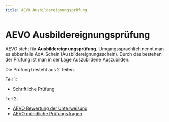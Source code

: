 ```yaml
---
title: AEVO Ausbildereignungsprüfung
---
```


# AEVO Ausbildereignungsprüfung

AEVO steht für **Ausbildereignungsprüfung**. Umgangssprachlich nennt man
es ebbenfalls AdA-Schein (Ausbildereignungsschein). Durch das bestehen
der Prüfung ist man in der Lage Auszubildene Auszubilden.

Die Prüfung besteht aus 2 Teilen.

Teil 1:

-   Schriftliche Prüfung

Teil 2:

-   [AEVO Bewertung der Unterweisung](/AEVO_Bewertung_der_Unterweisung)
-   [AEVO mündliche Prüfungsfragen](/AEVO_mündliche_Prüfungsfragen)
